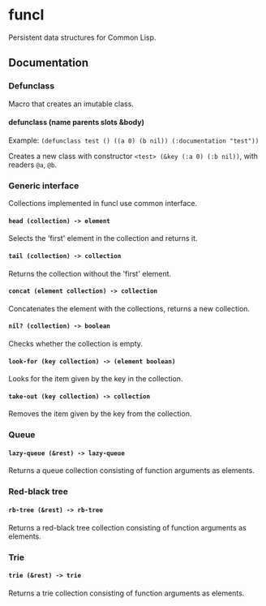 # funcl

 Persistent data structures for Common Lisp.

## Documentation

### Defunclass

Macro that creates an imutable class.

#### defunclass (name parents slots &body)

Example: `(defunclass test () ((a 0) (b nil)) (:documentation "test"))`

Creates a new class with constructor `<test> (&key (:a 0) (:b nil))`, with readers `@a`, `@b`.

### Generic interface

Collections implemented in funcl use common interface.

#### `head (collection) -> element`

Selects the 'first' element in the collection and returns it.

#### `tail (collection) -> collection`

Returns the collection without the 'first' element.

#### `concat (element collection) -> collection`

Concatenates the element with the collections, returns a new collection.

#### `nil? (collection) -> boolean`

Checks whether the collection is empty.

#### `look-for (key collection) -> (element boolean)`

Looks for the item given by the key in the collection.

#### `take-out (key collection) -> collection`

Removes the item given by the key from the collection.

### Queue

#### `lazy-queue (&rest) -> lazy-queue`

Returns a queue collection consisting of function arguments as elements.

### Red-black tree

#### `rb-tree (&rest) -> rb-tree`

Returns a red-black tree collection consisting of function arguments as elements.

### Trie

#### `trie (&rest) -> trie`

Returns a trie collection consisting of function arguments as elements.